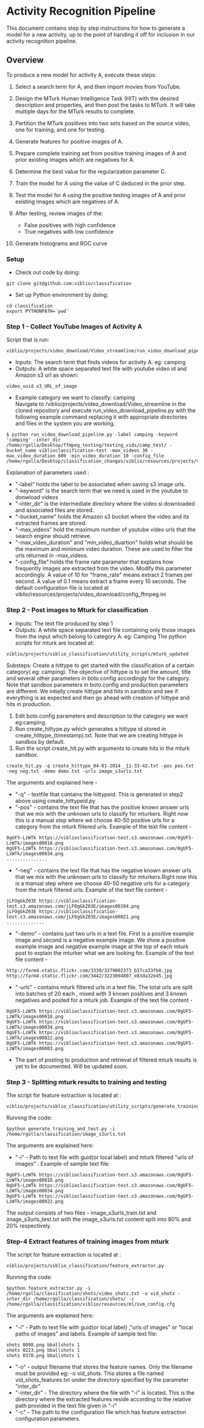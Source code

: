 # Activity Recognition Pipeline

This document contains step by step instructions for how to generate a
model for a new activity, up to the point of handing it off for
inclusion in our activity recognition pipeline.

## Overview

To produce a new model for activity A, execute these steps:

1. Select a search term for A, and then import movies from YouTube.

2. Design the MTurk Human Intelligence Task (HIT) with the desired
description and properties, and then post the tasks to MTurk.  It will
take multiple days for the MTurk results to complete.

3. Partition the MTurk positives into two sets based on the source
video, one for training, and one for testing.

4. Generate features for positive images of A.

5. Prepare complete training set from positive training images of A and
prior existing images which are negatives for A.

6. Determine the best value for the regularization parameter C.

7. Train the model for A using the value of C deduced in the prior
step.

8. Test the model for A using the positive testing images of A and
prior existing images which are negatives of A.

9. After testing, review images of the:
  
   * False positives with high confidence
   * True negatives with low confidence

10. Generate histograms and ROC curve


### Setup

* Check out code by doing:

```
git clone git@github.com:viblio/classification
```

* Set up Python environment by doing:

```
cd classification
export PYTHONPATH=`pwd`
```

### Step 1 - Collect YouTube Images of Activity A

Script that is run:

```
viblio/projects/video_download/Video_streamline/run_video_download_pipeline.py
```

  * Inputs: The search term that finds videos for activity A.  eg: camping
  * Outputs: A white space separated text file with youtube video id and Amazon s3 url as shown:

```
video_uuid s3_URL_of_image
```

* Example category we want to classify:  camping                                                                           
  Navigate to /viblio/projects/video_download/Video_streamline in the cloned repository and execute run_video_download_pipeline.py with the following example command replacing it with appropriate directories and files in the system you are working. 

```
$ python run_video_download_pipeline.py -label camping -keyword 'camping' -inter_dir /home/rgolla/Desktop/ffmpeg_testing/testing_vids/camp_test/ -bucket_name viblioclassification-test -max_videos 30 -max_video_duration 600 -min_video_duration 10 -config_file /home/rgolla/Desktop/classification_changes/viblio/resources/projects/video_download/config_ffmpeg.ini
````

Explanation of parameters used : 
* "-label" holds the label to be associated when saving s3 image urls. 
* "-keyword" is the search term that we need is used in the youtube to donwload videos
* "-inter_dir" is the intermediate directory where the video si downloaded and associated files are stored.
* "-bucket_name" holds the Amazon s3 bucket where the video and its  extracted frames are stored.
* "-max_videos" hold the maximum number of youtube video urls that the search engine should retrieve.
* "-max_video_duration" and "min_video_duartion" holds what should be the maximum and minimum video duration. These are used   to filter the urls returned in -max_videos.
* "-config_file" holds the frame rate parameter that explains how frequently images are extracted from the video. Modify this parameter accordingly. A value of 10 for "frame_rate" means extract 2 frames per second. A value of 0.1 means extract a frame every 10 seconds. The default configuration file is located at viblio/resources/projects/video_download/config_ffmpeg.ini

### Step 2 - Post images to Mturk for classification

  * Inputs: The text file produced by step 1
  * Outputs: A white space separated text file containing only those images from the input which belong to category A. eg: Camping
  The python scripts for mturk are located at:

  ```
  viblio/projects/viblio_classification/utility_scripts/mturk_updated
  ```
  Substeps:
Create a hittype to get started with the classification of a certain category( eg: camping). The objective of hittype is to set the amount, title and several other parameters in boto.config accordingly for the category. Note that sandbox parameters in boto.config and production parameters are different. We intially create hittype and hits in sandbox and see if everything is as expected and then go ahead with creation of hittype and hits in production.
1. Edit boto.config parameters and description to the category we want eg:camping.
2. Run create_hittype.py which generates a hittype id stored in create_hittype_(timestamp).txt. Note that we are creating hittype in sandbox by default.
3. Run the script create_hit.py with arguments to create hits in the mturk sandbox.
  ```
create_hit.py -q create_hittype_04-01-2014__11-33-42.txt -pos pos.txt -neg neg.txt -demo demo.txt -urls image_s3urls.txt
```
The arguments and explained here - 
* "-q" - textfile that contains the hittypeid. This is generated in step2 above using create_hittypeid.py
* "-pos" - contains the text file that has the positive known answer urls that we mix with the unknown urls to classify for mturkers. Right now this is a manual step where we choose 40-50 positive urls for a category from the mturk filtered urls. Example of the text file content - 

```
0gUF5-LzWTk https://viblioclassification-test.s3.amazonaws.com/0gUF5-LzWTk/images00018.png
0gUF5-LzWTk https://viblioclassification-test.s3.amazonaws.com/0gUF5-LzWTk/images00034.png
...............
```
* "-neg" - contains the text file that has the negative known answer urls that we mix with the unknown urls to classify for mturkers.Right now this is a manual step where we choose 40-50 negative urls for a category from the mturk filtered urls. Example of the text file content - 
```
jLFOgGkZ03E https://viblioclassification-test.s3.amazonaws.com/jLFOgGkZ03E/images00104.png
jLFOgGkZ03E https://viblioclassification-test.s3.amazonaws.com/jLFOgGkZ03E/images00021.png
..............
```
* "-demo" - contains just two urls in a text file. First is a positive example image and second is a negative example image. We show a positive example image and negative example image at the top of each mturk post to explain the mturker what we are looking for. Example of the text file content -
```
http://farm4.static.flickr.com/3330/3279002373_b37ca33fb8.jpg
http://farm4.static.flickr.com/3442/3223094807_e83da32e45.jpg

```
* "-urls" - contains mturk filtered urls in a text file. The total urls are split into batches of 20 each , mixed with 3 known positives and 3 known negatives and posted for a mturk job. Example of the text file content -

```
0gUF5-LzWTk https://viblioclassification-test.s3.amazonaws.com/0gUF5-LzWTk/images00018.png
0gUF5-LzWTk https://viblioclassification-test.s3.amazonaws.com/0gUF5-LzWTk/images00034.png
0gUF5-LzWTk https://viblioclassification-test.s3.amazonaws.com/0gUF5-LzWTk/images00022.png
0gUF5-LzWTk https://viblioclassification-test.s3.amazonaws.com/0gUF5-LzWTk/images00003.png

```

* The part of posting to production and retrieval of filtered mturk results is yet to be documented. Will be updated soon.


### Step 3 - Splitting mturk results to training and testing
The script for feature extraction is located at :
```
viblio/projects/viblio_classification/utility_scripts/generate_training_and_test.py
```
Running the code:
```
$python generate_training_and_test.py -i /home/rgolla/classification/image_s3urls.txt
```
The arguments are explained here:
* "-i" -  Path to text file with guid(or local label) and mturk filtered "urls of images" . Example of sample text file:
```
0gUF5-LzWTk https://viblioclassification-test.s3.amazonaws.com/0gUF5-LzWTk/images00018.png
0gUF5-LzWTk https://viblioclassification-test.s3.amazonaws.com/0gUF5-LzWTk/images00034.png
0gUF5-LzWTk https://viblioclassification-test.s3.amazonaws.com/0gUF5-LzWTk/images00022.png
```
The output consists of two files - image_s3urls_train.txt and  image_s3urls_test.txt with the image_s3urls.txt content split into 80% and 20% respectively.

### Step-4 Extract features of training images from mturk
The script for feature extraction is located at :
```
viblio/projects/viblio_classification/feature_extractor.py
```
Running the code:
```
$python feature_extractor.py -i /home/rgolla/classification/shots/video_shots.txt -o vid_shots -inter_dir /home/rgolla/classification/shots/ -c /home/rgolla/classification/viblio/resources/ml/svm_config.cfg
```
The arguments are explained here:
* "-i" -  Path to text file with guid(or local label) ,"urls of images" or "local paths of images" and labels. Example of sample text file:
```
shots 0098.png bballshots 1
shots 0223.png bballshots 1
shots 0370.png bballshots 1
```
* "-o" - output filename that stores the feature names. Only the filename must be provided eg: -o vid_shots.  This stores a file named vid_shots_features.txt under the directory specified by the parameter "inter_dir"
* "-inter_dir" - The directory where the file with "-i" is located. This is the directory where the extracted features reside according to the relative path provided in the text file given in "-i"
* "-c" - The path to the configuration file which has feature extraction configuration parameters.
